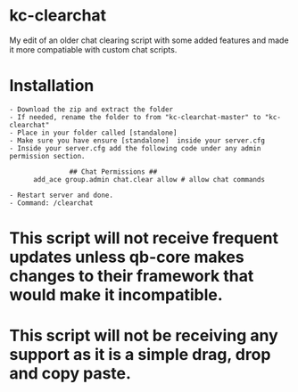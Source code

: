 # kc-clearchat 
My edit of an older chat clearing script with some added features and made it more compatiable with custom chat scripts.


# Installation
    - Download the zip and extract the folder
    - If needed, rename the folder to from "kc-clearchat-master" to "kc-clearchat"
    - Place in your folder called [standalone]
    - Make sure you have ensure [standalone]  inside your server.cfg
    - Inside your server.cfg add the following code under any admin permission section.

                   ## Chat Permissions ##
          add_ace group.admin chat.clear allow # allow chat commands
    
    - Restart server and done.
    - Command: /clearchat


# This script will not receive frequent updates unless qb-core makes changes to their framework that would make it incompatible.

# This script will not be receiving any support as it is a simple drag, drop and copy paste.

